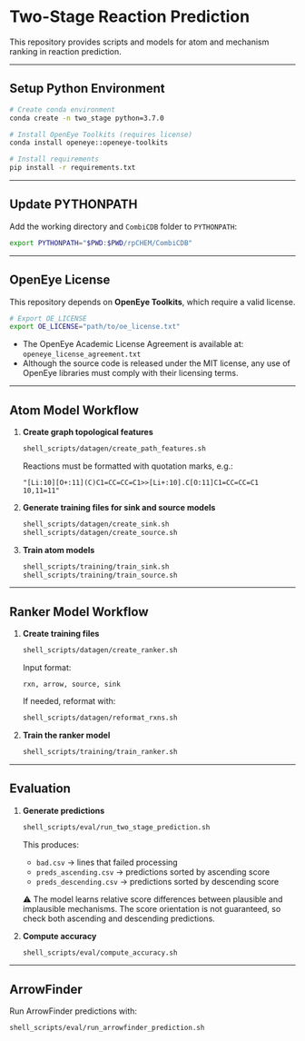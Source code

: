 # Two-Stage Reaction Prediction

This repository provides scripts and models for atom and mechanism ranking in reaction prediction.

---

## Setup Python Environment

```bash
# Create conda environment
conda create -n two_stage python=3.7.0

# Install OpenEye Toolkits (requires license)
conda install openeye::openeye-toolkits

# Install requirements
pip install -r requirements.txt
```

---

## Update PYTHONPATH

Add the working directory and `CombiCDB` folder to `PYTHONPATH`:

```bash
export PYTHONPATH="$PWD:$PWD/rpCHEM/CombiCDB"
```

---

## OpenEye License

This repository depends on **OpenEye Toolkits**, which require a valid license.

```bash
# Export OE_LICENSE
export OE_LICENSE="path/to/oe_license.txt"
```

- The OpenEye Academic License Agreement is available at: `openeye_license_agreement.txt`  
- Although the source code is released under the MIT license, any use of OpenEye libraries must comply with their licensing terms.

---

## Atom Model Workflow

1. **Create graph topological features**  
   ```bash
   shell_scripts/datagen/create_path_features.sh
   ```
   Reactions must be formatted with quotation marks, e.g.:

   ```text
   "[Li:10][O+:11](C)C1=CC=CC=C1>>[Li+:10].C[O:11]C1=CC=CC=C1 10,11=11"
   ```

2. **Generate training files for sink and source models**  
   ```bash
   shell_scripts/datagen/create_sink.sh
   shell_scripts/datagen/create_source.sh
   ```

3. **Train atom models**  
   ```bash
   shell_scripts/training/train_sink.sh
   shell_scripts/training/train_source.sh
   ```

---

## Ranker Model Workflow

1. **Create training files**  
   ```bash
   shell_scripts/datagen/create_ranker.sh
   ```
   Input format:  
   ```text
   rxn, arrow, source, sink
   ```
   If needed, reformat with:  
   ```bash
   shell_scripts/datagen/reformat_rxns.sh
   ```

2. **Train the ranker model**  
   ```bash
   shell_scripts/training/train_ranker.sh
   ```

---

## Evaluation

1. **Generate predictions**  
   ```bash
   shell_scripts/eval/run_two_stage_prediction.sh
   ```
   This produces:
   - `bad.csv` → lines that failed processing  
   - `preds_ascending.csv` → predictions sorted by ascending score  
   - `preds_descending.csv` → predictions sorted by descending score  

   ⚠️ The model learns relative score differences between plausible and implausible mechanisms. The score orientation is not guaranteed, so check both ascending and descending predictions.

2. **Compute accuracy**  
   ```bash
   shell_scripts/eval/compute_accuracy.sh
   ```

---

## ArrowFinder

Run ArrowFinder predictions with:

```bash
shell_scripts/eval/run_arrowfinder_prediction.sh
```
